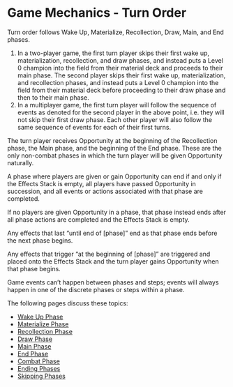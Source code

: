 # Game Mechanics - Turn Order

Turn order follows Wake Up, Materialize, Recollection, Draw, Main, and End phases.

1. In a two-player game, the first turn player skips their first wake up, materialization, recollection, and draw phases, and instead puts a Level 0 champion into the field from their material deck and proceeds to their main phase. The second player skips their first wake up, materialization, and recollection phases, and instead puts a Level 0 champion into the field from their material deck before proceeding to their draw phase and then to their main phase.
2. In a multiplayer game, the first turn player will follow the sequence of events as denoted for the second player in the above point, i.e. they will not skip their first draw phase. Each other player will also follow the same sequence of events for each of their first turns.

The turn player receives Opportunity at the beginning of the Recollection phase, the Main phase, and the beginning of the End phase. These are the only non-combat phases in which the turn player will be given Opportunity naturally.

A phase where players are given or gain Opportunity can end if and only if the Effects Stack is empty, all players have passed Opportunity in succession, and all events or actions associated with that phase are completed.

If no players are given Opportunity in a phase, that phase instead ends after all phase actions are completed and the Effects Stack is empty.

Any effects that last “until end of \[phase]” end as that phase ends before the next phase begins.

Any effects that trigger “at the beginning of \[phase]” are triggered and placed onto the Effects Stack and the turn player gains Opportunity when that phase begins.

Game events can’t happen between phases and steps; events will always happen in one of the discrete phases or steps within a phase.



The following pages discuss these topics:

* [Wake Up Phase](turn-order-wake-up-phase.md)
* [Materialize Phase](turn-order-materialize-phase.md)
* [Recollection Phase](turn-order-recollection-phase.md)
* [Draw Phase](turn-order-draw-phase.md)
* [Main Phase](turn-order-main-phase.md)
* [End Phase](turn-order-end-phase.md)
* [Combat Phase](turn-order-combat-phase/)
* [Ending Phases](turn-order-ending-phases.md)
* [Skipping Phases](turn-order-skipping-phases.md)
